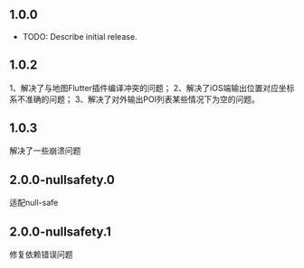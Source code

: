 ## 1.0.0

* TODO: Describe initial release.

## 1.0.2
  1、解决了与地图Flutter插件编译冲突的问题；
  2、解决了iOS端输出位置对应坐标系不准确的问题；
  3、解决了对外输出POI列表某些情况下为空的问题。

## 1.0.3
  解决了一些崩溃问题

## 2.0.0-nullsafety.0
  适配null-safe

## 2.0.0-nullsafety.1
  修复依赖错误问题